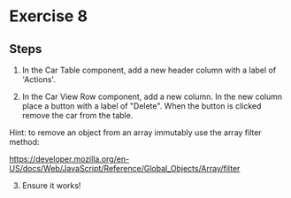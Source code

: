 # Exercise 8

## Steps

1. In the Car Table component, add a new header column with a label of 'Actions'.

2. In the Car View Row component, add a new column. In the new column place a button with a label of "Delete". When the button is clicked remove the car from the table.

Hint: to remove an object from an array immutably use the array filter method:

https://developer.mozilla.org/en-US/docs/Web/JavaScript/Reference/Global_Objects/Array/filter

3. Ensure it works!